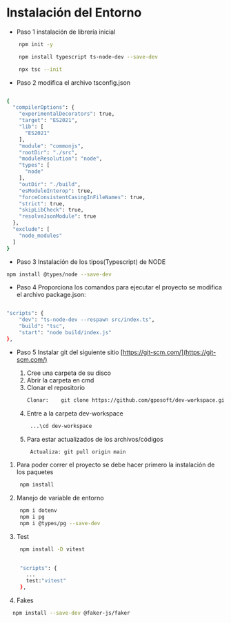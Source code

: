 # Instalación del Entorno

- Paso 1 instalación de librería inicial

```bash
    npm init -y

    npm install typescript ts-node-dev --save-dev

    npx tsc --init

```

- Paso 2 modifica el archivo tsconfig.json

```bash

{
  "compilerOptions": {
    "experimentalDecorators": true,
    "target": "ES2021",
    "lib": [
      "ES2021"
    ],
    "module": "commonjs",
    "rootDir": "./src",
    "moduleResolution": "node",
    "types": [
      "node"
    ],
    "outDir": "./build",
    "esModuleInterop": true,
    "forceConsistentCasingInFileNames": true,
    "strict": true,
    "skipLibCheck": true,
    "resolveJsonModule": true
  },
  "exclude": [
    "node_modules"
  ]
}

```

- Paso 3 Instalación de los tipos(Typescript) de NODE

```bash
npm install @types/node --save-dev
```

- Paso 4 Proporciona los comandos para ejecutar el proyecto se modifica el archivo package.json:

```bash

"scripts": {
    "dev": "ts-node-dev --respawn src/index.ts",
    "build": "tsc",
    "start": "node build/index.js"
},

```

- Paso 5 Instalar git del siguiente sitio [https://git-scm.com/](https://git-scm.com/)

  1. Cree una carpeta de su disco
  2. Abrir la carpeta en cmd
  3. Clonar el repositorio
     ```bash
     Clonar:    git clone https://github.com/gposoft/dev-workspace.git
     ```
  4. Entre a la carpeta dev-workspace
     ```bash
      ...\cd dev-workspace
     ```
  5. Para estar actualizados de los archivos/códigos
     ```bash
      Actualiza: git pull origin main
     ```
1. Para poder correr el proyecto se debe hacer primero la instalación de los paquetes
     ```bash
      npm install
     ```
2. Manejo de variable de entorno
     ```bash
      npm i dotenv
      npm i pg 
      npm i @types/pg --save-dev
     ```
3. Test
     ```bash
      npm install -D vitest

      
      "scripts": {
        ...
        test:"vitest"
      },
     ```
4. Fakes
  ```bash
    npm install --save-dev @faker-js/faker
  ```
   

